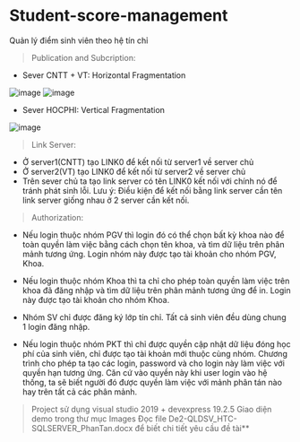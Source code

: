 # Student-score-management
Quản lý điểm sinh viên theo hệ tín chỉ
>Publication and Subcription:

  - Sever CNTT + VT: Horizontal Fragmentation 
  
  ![image](https://user-images.githubusercontent.com/67044416/178482290-71f5fb54-5eeb-4be9-b80e-8499a751d61e.png)
  ![image](https://user-images.githubusercontent.com/67044416/178482521-fdc8339a-dbfa-48c5-a7c2-32a51b3ef8d8.png)
  
  - Sever HOCPHI: Vertical Fragmentation
  
  ![image](https://user-images.githubusercontent.com/67044416/178482646-f5ba7427-0c65-4850-9310-09eb2433e9c8.png)
>Link Server:
  - Ở server1(CNTT) tạo LINK0 để kết nối từ server1 về server chủ
  - Ở server2(VT) tạo LINK0 để kết nối từ server2 về server chủ
  - Trên sever chủ ta tạo link server có tên LINK0 kết nối với chính nó để tránh phát sinh lỗi.
  Lưu ý: Điều kiện để kết nối bằng link server cần tên link server giống nhau ở 2 server cần kết nối.
>Authorization:
  - Nếu login thuộc nhóm PGV thì login đó có thể chọn bất kỳ khoa nào để toàn quyền làm việc bằng cách chọn tên khoa, và tìm dữ liệu trên phân mảnh tương ứng. Login nhóm này được tạo tài khoản cho nhóm PGV, Khoa.  
  - Nếu login thuộc nhóm Khoa thì ta chỉ cho phép toàn quyền làm việc trên khoa đã đăng nhập   và tìm dữ liệu trên phân mảnh tương ứng để in. Login này được tạo tài khoản cho nhóm Khoa.
  - Nhóm SV chỉ được đăng ký lớp tín chỉ. Tất cả sinh viên đều dùng chung 1 login đăng nhập.

  - Nếu login thuộc nhóm PKT thì chỉ được quyền cập nhật dữ liệu đóng học phí của sinh viên, chỉ được tạo tài khoản mới thuộc cùng nhóm.
  Chương trình cho phép ta tạo các login, password và cho login này làm việc với quyền hạn tương ứng. Căn cứ vào quyền này khi user login vào hệ thống, ta sẽ biết người đó được quyền làm việc với mảnh phân tán nào hay trên tất cả các phân mảnh.
  
>Project sử dụng visual studio 2019 + devexpress 19.2.5
>Giao diện demo trong thư mục Images
>Đọc file De2-QLDSV_HTC-SQLSERVER_PhanTan.docx để biết chi tiết yêu cầu đề tài**
